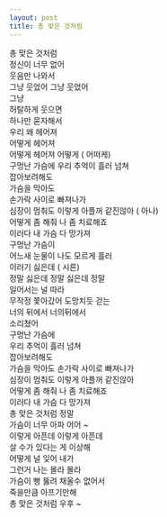 ```yaml
---
layout: post
title: 총 맞은 것처럼
---
```


총 맞은 것처럼                
정신이 너무 없어<!-- more -->                  
웃음만 나와서                   
그냥 웃었어 그냥 웃었어                   
그냥                   
허탈하게 웃으면                   
하나만 묻자해서                   
우리 왜 헤어져                   
어떻게 헤어져                   
어떻게 헤어져 어떻게  ( 어떠케)                   
구멍난 가슴에 우리 추억이 흘러 넘쳐                   
잡아보려해도                   
가슴을 막아도                   
손가락 사이로 빠져나가                   
심장이 멈춰도 이렇게 아플꺼 같진않아  (  아나)                                   
어떻게 좀 해줘 나 좀 치료해죠                  
이러다 내 가슴 다 망가져                   
구멍난 가슴이                   
어느새 눈물이 나도 모르게 흘러                   
이러기 싫은데  ( 시른)                 
정말 싫은데 정말 싫은데 정말                   
일어서는 널 따라                   
무작정 쫓아갔어 도망치듯 걷는                   
너의 뒤에서 너의뒤에서                   
소리쳤어                    
구멍난 가슴에                   
우리 추억이 흘러 넘쳐                   
잡아보려해도                   
가슴을 막아도
손가락 사이로 빠져나가     
심장이 멈춰도 이렇게 아플꺼 같진않아       
어떻게 좀 해줘 나 좀 치료해죠       
이러다 내 가슴 다 망가져       
총 맞은 것처럼 정말      
가슴이 너무 아파 어어 ~      
이렇게 아픈데 이렇게 아픈데        
살 수가 있다는 게 이상해      
어떻게 널 잊어 내가      
그런거 나는 몰라 몰라       
가슴이 뻥 뚫려 채울수 없어서         
죽을만큼 아프기만해      
총 맞은 것처럼 우후 ~                                        
                  
                   
                   
                   
                   
                   
                   
                   
                   
                   
                   
                   
                   
                                   
                  
                   
                   
                   
                   
                   
                   
                   
                   
                   
                   
                   
                   
